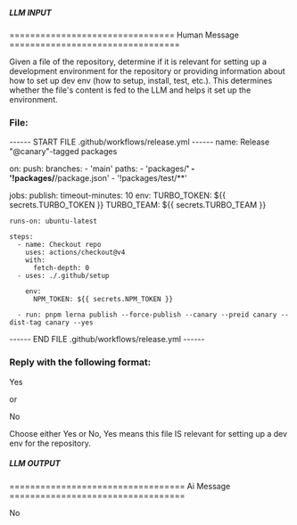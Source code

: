 ##### LLM INPUT #####
================================ Human Message =================================

Given a file of the repository, determine if it is relevant for setting up a development environment for the repository or providing information about how to set up dev env (how to setup, install, test, etc.). This determines whether the file's content is fed to the LLM and helps it set up the environment.

### File:
------ START FILE .github/workflows/release.yml ------
name: Release "@canary"-tagged packages

on:
  push:
    branches:
      - 'main'
    paths:
      - 'packages/**'
      - '!packages/**/package.json'
      - '!packages/test/**'

jobs:
  publish:
    timeout-minutes: 10
    env:
      TURBO_TOKEN: ${{ secrets.TURBO_TOKEN }}
      TURBO_TEAM: ${{ secrets.TURBO_TEAM }}

    runs-on: ubuntu-latest

    steps:
      - name: Checkout repo
        uses: actions/checkout@v4
        with:
          fetch-depth: 0
      - uses: ./.github/setup

        env:
          NPM_TOKEN: ${{ secrets.NPM_TOKEN }}

      - run: pnpm lerna publish --force-publish --canary --preid canary --dist-tag canary --yes

------ END FILE .github/workflows/release.yml ------

### Reply with the following format:

<rel>Yes</rel>

or

<rel>No</rel>

Choose either Yes or No, Yes means this file IS relevant for setting up a dev env for the repository.

##### LLM OUTPUT #####
================================== Ai Message ==================================

<rel>No</rel>